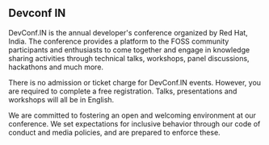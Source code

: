 ## Devconf IN

DevConf.IN is the annual developer's conference organized by Red Hat, India. The conference provides a platform to the FOSS community participants and enthusiasts to come together and engage in knowledge sharing activities through technical talks, workshops, panel discussions, hackathons and much more.

There is no admission or ticket charge for DevConf.IN events. However, you are required to complete a free registration. Talks, presentations and workshops will all be in English.

We are committed to fostering an open and welcoming environment at our conference. We set expectations for inclusive behavior through our code of conduct and media policies, and are prepared to enforce these.
